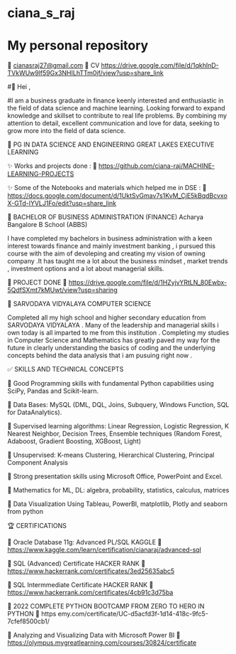 # ciana_s_raj
# My personal repository 
:email: cianasraj27@gmail.com
:star2: CV  https://drive.google.com/file/d/1qkhInD-TVkWUw9lf59Gx3NHILhTTm0jf/view?usp=share_link 

#:speech_balloon:  Hei , 

#I am a business graduate in finance keenly interested and enthusiastic in the field of data science and machine learning. Looking forward to  expand knowledge and skillset to contribute to real life problems. By combining my attention to detail, excellent communication and  love for data, seeking to grow more into the field of data science. 



:book: PG IN DATA SCIENCE AND ENGINEERING GREAT LAKES EXECUTIVE LEARNING 

:sparkles: Works and projects done : :link: https://github.com/ciana-raj/MACHINE-LEARNING-PROJECTS 

:sparkles: Some of the Notebooks and materials which helped me in DSE : :link: https://docs.google.com/document/d/1UktSvGmav7s1KvM_CjE5kBqdBcvxoX-GTd-lYVLJ1Fo/edit?usp=share_link


:school: BACHELOR OF BUSINESS ADMINISTRATION  (FINANCE) Acharya Bangalore B School (ABBS) 

I have completed my bachelors in business administration with a keen interest towards finance and mainly investment banking , i pursued this course with the aim of devoleping and creating my vision of owning company .It has taught me a lot about the business mindset , market trends , investment options and a lot about managerial skills.

:page_facing_up: PROJECT DONE :link: https://drive.google.com/file/d/1HZyjvYRtLN_80Ewbx-5QdfSXmt7kMUwt/view?usp=sharing 

:school: SARVODAYA VIDYALAYA COMPUTER SCIENCE 

Completed all my high school and higher secondary education from SARVODAYA VIDYALAYA . Many of the leadership and managerial skills i own today is all imparted to me from this institution . Completing my studies in Computer Science and Mathematics has greatly paved my way for the future in clearly understanding the basics of coding and the underlying concepts behind the data analysis that i am pusuing right now .


:white_check_mark: SKILLS AND TECHNICAL CONCEPTS 
 
 :small_orange_diamond: Good Programming skills with fundamental Python  capabilities using SciPy, Pandas and Scikit-learn. 
 
:small_orange_diamond: Data Bases: MySQL (DML, DQL, Joins, Subquery, Windows  Function, SQL for DataAnalytics). 

:small_orange_diamond: Supervised learning algorithms: Linear Regression, Logistic  Regression, K Nearest Neighbor, Decision Trees, Ensemble  techniques (Random Forest, Adaboost, Gradient Boosting,  XGBoost, Light) 

:small_orange_diamond: Unsupervised: K-means Clustering, Hierarchical Clustering,  Principal Component Analysis 

:small_orange_diamond: Strong presentation skills using Microsoft Office, PowerPoint and Excel. 

:small_orange_diamond: Mathematics for ML, DL: algebra, probability, statistics, calculus, matrices  

:small_orange_diamond: Data Visualization Using Tableau, PowerBI, matplotlib, Plotly and seaborn from python 


:trophy: CERTIFICATIONS 

:high_brightness: Oracle Database 11g: Advanced PL/SQL KAGGLE :paperclip: https://www.kaggle.com/learn/certification/cianaraj/advanced-sql

:high_brightness: SQL (Advanced) Certificate HACKER RANK :paperclip: https://www.hackerrank.com/certificates/3ed25635abc5

:high_brightness: SQL Intermmediate Certificate HACKER RANK :paperclip: https://www.hackerrank.com/certificates/4cb91c3d75ba

:high_brightness:  2022 COMPLETE PYTHON BOOTCAMP FROM ZERO TO HERO IN PYTHON :paperclip: https
emy.com/certificate/UC-d5acfd3f-1d14-418c-9fc5-7cfef8500cb1/

:high_brightness: Analyzing and Visualizing Data with Microsoft Power BI :paperclip:  https://olympus.mygreatlearning.com/courses/30824/certificate

